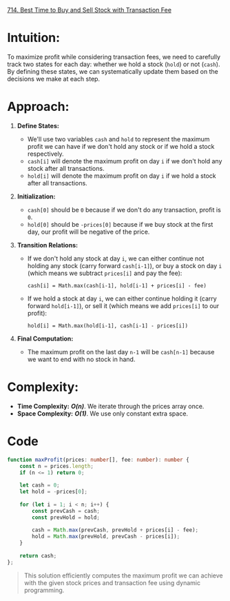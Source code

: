 [714. Best Time to Buy and Sell Stock with Transaction Fee](https://leetcode.com/problems/best-time-to-buy-and-sell-stock-with-transaction-fee/)


# Intuition:
To maximize profit while considering transaction fees, we need to carefully track two states for each day: whether we hold a stock (`hold`) or not (`cash`). By defining these states, we can systematically update them based on the decisions we make at each step.

# Approach:

1. **Define States:**
   - We'll use two variables `cash` and `hold` to represent the maximum profit we can have if we don't hold any stock or if we hold a stock respectively.
   - `cash[i]` will denote the maximum profit on day `i` if we don't hold any stock after all transactions.
   - `hold[i]` will denote the maximum profit on day `i` if we hold a stock after all transactions.

2. **Initialization:**
   - `cash[0]` should be `0` because if we don't do any transaction, profit is `0`.
   - `hold[0]` should be `-prices[0]` because if we buy stock at the first day, our profit will be negative of the price.

3. **Transition Relations:**
   - If we don't hold any stock at day `i`, we can either continue not holding any stock (carry forward `cash[i-1]`), or buy a stock on day `i` (which means we subtract `prices[i]` and pay the fee):
     ```
     cash[i] = Math.max(cash[i-1], hold[i-1] + prices[i] - fee)
     ```
   - If we hold a stock at day `i`, we can either continue holding it (carry forward `hold[i-1]`), or sell it (which means we add `prices[i]` to our profit):
     ```
     hold[i] = Math.max(hold[i-1], cash[i-1] - prices[i])
     ```

4. **Final Computation:**
   - The maximum profit on the last day `n-1` will be `cash[n-1]` because we want to end with no stock in hand.

# Complexity:
- **Time Complexity:** ***O(n)***. We iterate through the prices array once.
- **Space Complexity:** ***O(1)***. We use only constant extra space.

# Code
```typescript
function maxProfit(prices: number[], fee: number): number {
    const n = prices.length;
    if (n <= 1) return 0;
    
    let cash = 0;
    let hold = -prices[0];
    
    for (let i = 1; i < n; i++) {
        const prevCash = cash;
        const prevHold = hold;
        
        cash = Math.max(prevCash, prevHold + prices[i] - fee);
        hold = Math.max(prevHold, prevCash - prices[i]);
    }
    
    return cash;
};

```

> This solution efficiently computes the maximum profit we can achieve with the given stock prices and transaction fee using dynamic programming.